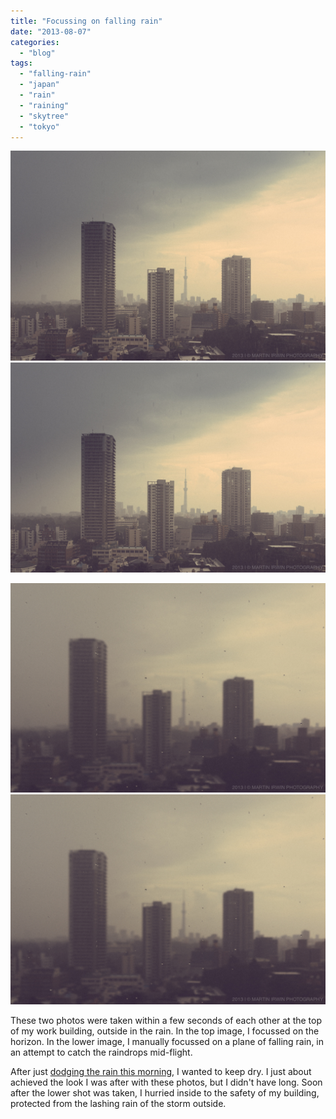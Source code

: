 ```yaml
---
title: "Focussing on falling rain"
date: "2013-08-07"
categories: 
  - "blog"
tags: 
  - "falling-rain"
  - "japan"
  - "rain"
  - "raining"
  - "skytree"
  - "tokyo"
---
```


![20130806-_DSC0216.jpg](/assets/images/228c6-20130806-_dsc0216.jpg)![20130806-_DSC0216.jpg](/assets/images/228c6-20130806-_dsc0216.jpg)

![20130806-_DSC0221.jpg](/assets/images/029d6-20130806-_dsc0221.jpg)![20130806-_DSC0221.jpg](/assets/images/029d6-20130806-_dsc0221.jpg)

These two photos were taken within a few seconds of each other at the top of my work building, outside in the rain. In the top image, I focussed on the horizon. In the lower image, I manually focussed on a plane of falling rain, in an attempt to catch the raindrops mid-flight.

After just [dodging the rain this morning](http://www.martinirwinphotography.com/myblog/2013/8/6/narrowly-missed-the-rain), I wanted to keep dry. I just about achieved the look I was after with these photos, but I didn't have long. Soon after the lower shot was taken, I hurried inside to the safety of my building, protected from the lashing rain of the storm outside.
